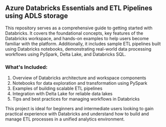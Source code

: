 ## Azure Databricks Essentials and ETL Pipelines using ADLS storage

This repository serves as a comprehensive guide to getting started with Databricks. It covers the foundational concepts, key features of the Databricks workspace, and hands-on examples to help users become familiar with the platform. Additionally, it includes sample ETL pipelines built using Databricks notebooks, demonstrating real-world data processing workflows using PySpark, Delta Lake, and Databricks SQL.

### What's Included:
1. Overview of Databricks architecture and workspace components
2. Notebooks for data exploration and transformation using PySpark
3. Examples of building scalable ETL pipelines
4. Integration with Delta Lake for reliable data lakes
5. Tips and best practices for managing workflows in Databricks

This project is ideal for beginners and intermediate users looking to gain practical experience with Databricks and understand how to build and manage ETL processes in a unified analytics environment.

